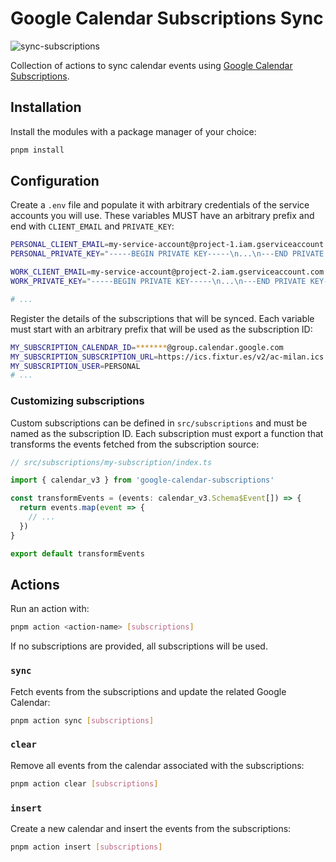 [ci-badge]: https://github.com/gabrielecanepa/google-calendar-subscriptions-sync/actions/workflows/sync-subscriptions.yml/badge.svg

# Google Calendar Subscriptions Sync

![sync-subscriptions][ci-badge]

Collection of actions to sync calendar events using [Google Calendar Subscriptions](https://github.com/gabrielecanepa/google-calendar-subscriptions).

## Installation

Install the modules with a package manager of your choice:

```sh
pnpm install
```

## Configuration

Create a `.env` file and populate it with arbitrary credentials of the service accounts you will use. These variables MUST have an arbitrary prefix and end with `CLIENT_EMAIL` and `PRIVATE_KEY`:

```sh
PERSONAL_CLIENT_EMAIL=my-service-account@project-1.iam.gserviceaccount.com
PERSONAL_PRIVATE_KEY="-----BEGIN PRIVATE KEY-----\n...\n---END PRIVATE KEY-----\n"

WORK_CLIENT_EMAIL=my-service-account@project-2.iam.gserviceaccount.com
WORK_PRIVATE_KEY="-----BEGIN PRIVATE KEY-----\n...\n---END PRIVATE KEY-----\n"

# ...
```

Register the details of the subscriptions that will be synced. Each variable must start with an arbitrary prefix that will be used as the subscription ID:

```sh
MY_SUBSCRIPTION_CALENDAR_ID=*******@group.calendar.google.com
MY_SUBSCRIPTION_SUBSCRIPTION_URL=https://ics.fixtur.es/v2/ac-milan.ics
MY_SUBSCRIPTION_USER=PERSONAL
# ...
```

### Customizing subscriptions

Custom subscriptions can be defined in `src/subscriptions` and must be named as the subscription ID. Each subscription must export a function that transforms the events fetched from the subscription source:

```ts
// src/subscriptions/my-subscription/index.ts

import { calendar_v3 } from 'google-calendar-subscriptions'

const transformEvents = (events: calendar_v3.Schema$Event[]) => {
  return events.map(event => {
    // ...
  })
}

export default transformEvents
```

## Actions

Run an action with:

```sh
pnpm action <action-name> [subscriptions]
```

If no subscriptions are provided, all subscriptions will be used.

### `sync`

Fetch events from the subscriptions and update the related Google Calendar:

```sh
pnpm action sync [subscriptions]
```

### `clear`

Remove all events from the calendar associated with the subscriptions:

```sh
pnpm action clear [subscriptions]
```

### `insert`

Create a new calendar and insert the events from the subscriptions:

```sh
pnpm action insert [subscriptions]
```
